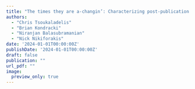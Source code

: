 ```yaml
---
title: "The times they are a-changin’: Characterizing post-publication changes to online news"
authors:
  - "Chris Tsoukaladelis"
  - "Brian Kondracki"
  - "Niranjan Balasubramanian"
  - "Nick Nikiforakis"
date: '2024-01-01T00:00:00Z'
publishDate: '2024-01-01T00:00:00Z'
draft: false
publication: ""
url_pdf: ""
image:
  preview_only: true
---
```


